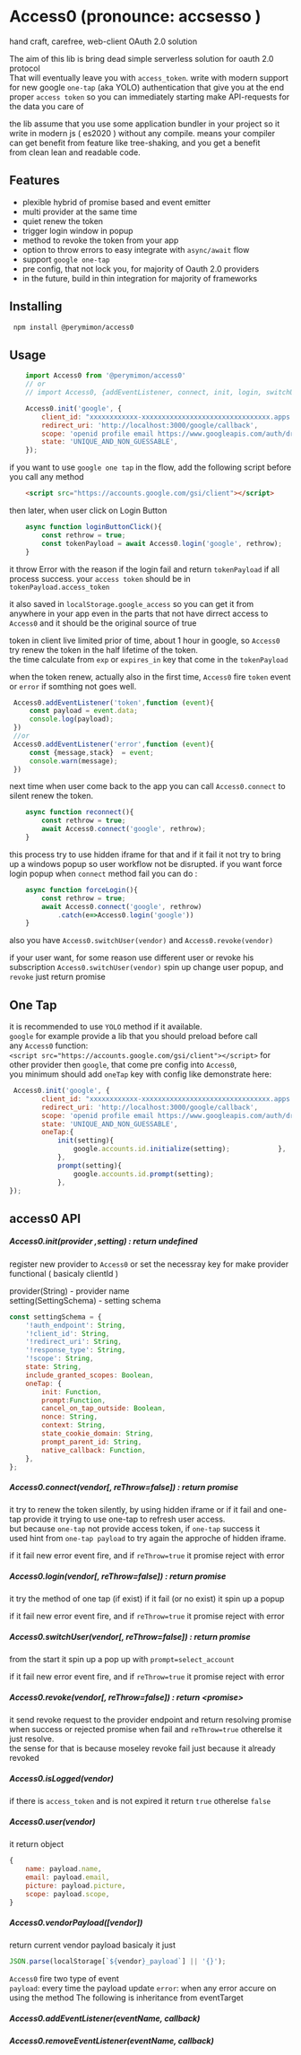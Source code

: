 # Access0 (pronounce: accsesso )
hand craft, carefree, web-client OAuth 2.0 solution


The aim of this lib is bring dead simple serverless solution for oauth 2.0 protocol  
That will eventually leave you with `access_token`.
write with modern support for new google `one-tap` (aka YOLO) authentication
that give you at the end proper `access token` so you can immediately
starting make API-requests for the data you care of



the lib assume that you use some application bundler in your project
so it write in modern js ( es2020 ) without any compile. means your compiler  
can get benefit from feature like tree-shaking, and you get a benefit  
from clean lean and readable code.

## Features
* plexible hybrid of promise based and event emitter
* multi provider at the same time
* quiet renew the token
* trigger login window in popup
* method to revoke the token from your app
* option to throw errors to easy integrate with `async/await` flow
* support `google one-tap`
* pre config, that not lock you, for majority of Oauth 2.0 providers
* in the future, build in thin integration for majority of frameworks

## Installing

```bash
 npm install @perymimon/access0
```

## Usage
```js
    import Access0 from '@perymimon/access0'
    // or  
    // import Access0, {addEventListener, connect, init, login, switchUser, revoke} from '@perymimon/access0'

    Access0.init('google', {
        client_id: "xxxxxxxxxxxx-xxxxxxxxxxxxxxxxxxxxxxxxxxxxxxxx.apps.googleusercontent.com",
        redirect_uri: 'http://localhost:3000/google/callback',
        scope: 'openid profile email https://www.googleapis.com/auth/drive.file',
        state: 'UNIQUE_AND_NON_GUESSABLE',
    });
```
if you want to use `google one tap` in the flow, add the following script before you call any method

```html
    <script src="https://accounts.google.com/gsi/client"></script>
```

then later, when user click on Login Button
```js
    async function loginButtonClick(){
        const rethrow = true;
        const tokenPayload = await Access0.login('google', rethrow);
    }
```
it throw Error with the reason if the login fail and return `tokenPayload` if
all process success. your `access token` should be in
`tokenPayload.access_token`

it also saved in `localStorage.google_access` so you can get it from anywhere in your app
even in the parts that not have dirrect access to `Access0` and it should be the original source of true

token in client live limited prior of time, about 1 hour in google, so
`Access0` try renew the token in the half lifetime of the token.  
the time calculate from `exp` or `expires_in` key that come in the `tokenPayload`

when the token renew, actually also in the first time, `Access0` fire `token` event
or `error` if somthing not goes well.

```js
 Access0.addEventListener('token',function (event){
     const payload = event.data;
     console.log(payload);
 })
 //or 
 Access0.addEventListener('error',function (event){
     const {message,stack}  = event;
     console.warn(message);
 })
```

next time when user come back to the app you can call `Access0.connect`
to silent renew the token.

```js
    async function reconnect(){
        const rethrow = true;
        await Access0.connect('google', rethrow);
    }
```

this process try to use hidden iframe for that and if it fail it not try to bring up a
windows popup so user workflow not be disrupted. if you want force login popup when `connect` method fail you can do :

```js
    async function forceLogin(){
        const rethrow = true;
        await Access0.connect('google', rethrow)
            .catch(e=>Access0.login('google'))
    }
```

also you have `Access0.switchUser(vendor)` and `Access0.revoke(vendor)`

if your user want, for some reason use different user or revoke his subscription
`Access0.switchUser(vendor)` spin up change user popup, and `revoke` just return promise

## One Tap

it is recommended to use `YOLO` method if it available.  
`google` for example provide a lib that you should preload before call  
any `Access0` function:  
`<script src="https://accounts.google.com/gsi/client"></script>`
for other provider then `google`, that come pre config into `Access0`,  
you minimum should add `oneTap` key with config like demonstrate here:

```js
 Access0.init('google', {
        client_id: "xxxxxxxxxxxx-xxxxxxxxxxxxxxxxxxxxxxxxxxxxxxxx.apps.googleusercontent.com",
        redirect_uri: 'http://localhost:3000/google/callback',
        scope: 'openid profile email https://www.googleapis.com/auth/drive.file',
        state: 'UNIQUE_AND_NON_GUESSABLE',
        oneTap:{
            init(setting){
                google.accounts.id.initialize(setting);            },
            },
            prompt(setting){
                google.accounts.id.prompt(setting);
            },
});

```

## access0 API

##### Access0.init(provider ,setting) : return undefined
register new provider to `Access0` or set the necessray key for make provider functional ( basicaly clientId )

provider(String) - provider name  
setting(SettingSchema) - setting schema

```js
const settingSchema = {
    '!auth_endpoint': String,
    '!client_id': String,
    '!redirect_uri': String,
    '!response_type': String,
    '!scope': String,
    state: String,
    include_granted_scopes: Boolean,
    oneTap: {
        init: Function,
        prompt:Function,
        cancel_on_tap_outside: Boolean,
        nonce: String,
        context: String,
        state_cookie_domain: String,
        prompt_parent_id: String,
        native_callback: Function,
    },
};
```

##### Access0.connect(vendor[, reThrow=false]) : return promise<payloadToken>
it try to renew the token silently, by using hidden iframe or if it fail
and one-tap provide it trying to use one-tap to refresh user access.  
but because `one-tap` not provide access token, if `one-tap` success it  
used hint from `one-tap payload` to try again the approche of hidden iframe.

if it fail new error event fire, and if `reThrow=true` it promise reject with error

##### Access0.login(vendor[, reThrow=false]) : return promise<payloadToken>
it try the method of one tap (if exist) if it fail (or no exist) it spin up a
popup

if it fail new error event fire, and if `reThrow=true` it promise reject with error

##### Access0.switchUser(vendor[, reThrow=false]) : return promise<payloadToken>
from the start it spin up a pop up with `prompt=select_account`

if it fail new error event fire, and if `reThrow=true` it promise reject with error

##### Access0.revoke(vendor[, reThrow=false]) : return <promise<undefind>>
it send revoke request to the provider endpoint and return resolving promise when success
or rejected promise when fail and `reThrow=true` otherelse it just resolve.  
the sense for that is because moseley revoke fail just because it already revoked

##### Access0.isLogged(vendor)
if there is `access_token` and is not expired it return `true` otherelse `false`

##### Access0.user(vendor)
it return object
```js
{
    name: payload.name,
    email: payload.email,
    picture: payload.picture,
    scope: payload.scope,
}
```

##### Access0.vendorPayload([vendor])
return current vendor payload basicaly it just
```js
JSON.parse(localStorage[`${vendor}_payload`] || '{}');
```

`Access0` fire two type of event  
 `payload`: every time the payload update
 `error`: when any error accure on using the method
The following is inheritance from eventTarget

##### Access0.addEventListener(eventName, callback)
##### Access0.removeEventListener(eventName, callback)
